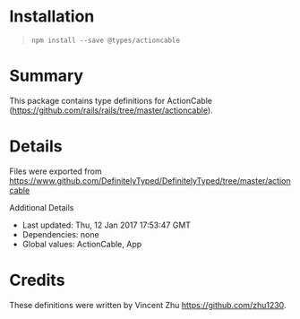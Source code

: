 # Installation
> `npm install --save @types/actioncable`

# Summary
This package contains type definitions for ActionCable (https://github.com/rails/rails/tree/master/actioncable).

# Details
Files were exported from https://www.github.com/DefinitelyTyped/DefinitelyTyped/tree/master/actioncable

Additional Details
 * Last updated: Thu, 12 Jan 2017 17:53:47 GMT
 * Dependencies: none
 * Global values: ActionCable, App

# Credits
These definitions were written by Vincent Zhu <https://github.com/zhu1230>.

